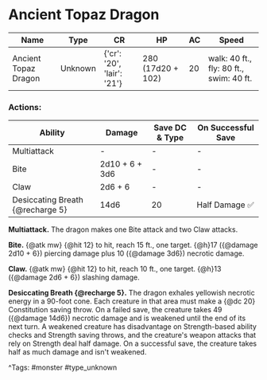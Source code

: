 # Ancient Topaz Dragon

| Name | Type | CR | HP | AC | Speed |
|------|------|----|----|----|-------|
| Ancient Topaz Dragon | Unknown | {'cr': '20', 'lair': '21'} | 280 (17d20 + 102) | 20 | walk: 40 ft., fly: 80 ft., swim: 40 ft. |

### Actions:

| Ability | Damage | Save DC & Type | On Successful Save |
|---------|--------|----------------|--------------------|
| Multiattack | - | - | - |
| Bite | 2d10 + 6 + 3d6 | - | - |
| Claw | 2d6 + 6 | - | - |
| Desiccating Breath {@recharge 5} | 14d6 | 20 | Half Damage ✅ |


**Multiattack.** The dragon makes one Bite attack and two Claw attacks.

**Bite.** {@atk mw} {@hit 12} to hit, reach 15 ft., one target. {@h}17 ({@damage 2d10 + 6}) piercing damage plus 10 ({@damage 3d6}) necrotic damage.

**Claw.** {@atk mw} {@hit 12} to hit, reach 10 ft., one target. {@h}13 ({@damage 2d6 + 6}) slashing damage.

**Desiccating Breath {@recharge 5}.** The dragon exhales yellowish necrotic energy in a 90-foot cone. Each creature in that area must make a {@dc 20} Constitution saving throw. On a failed save, the creature takes 49 ({@damage 14d6}) necrotic damage and is weakened until the end of its next turn. A weakened creature has disadvantage on Strength-based ability checks and Strength saving throws, and the creature's weapon attacks that rely on Strength deal half damage. On a successful save, the creature takes half as much damage and isn't weakened.

^Tags: #monster #type_unknown
